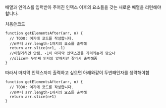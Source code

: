 배열과 인덱스를 입력받아 주어진 인덱스 이후의 요소들을 갖는 새로운 배열을 리턴해야 합니다.

처음쓴코드
```
function getElementsAfter(arr, n) {
  // TODO: 여기에 코드를 작성합니다.
  //n부터 arr.length-1까지의 요소를 출력해
  return arr.slice(n+1, -1) 
  //이렇게하면 안됨, -1이 마지막 인덱스값을 가리키는게 맞으나
  //slice는 두번째 인자의 앞까지만 잘라서 출력해줌
}
```

따라서 마지막 인덱스까지 출력하고 싶으면 아래와같이 두번째인자를 생략해야함
```
function getElementsAfter(arr, n) {
  // TODO: 여기에 코드를 작성합니다.
  //n부터 arr.length-1까지의 요소를 출력해
  return arr.slice(n+1)
}
```
